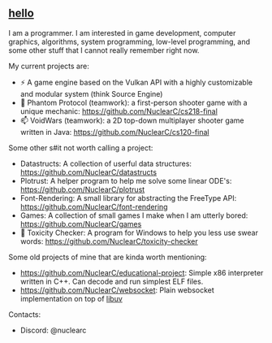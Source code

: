 
## [hello](https://nuclearc.github.io/)

I am a programmer. I am interested in game development, computer graphics, algorithms, system programming, low-level programming, and some other stuff that I cannot really remember right now.

My current projects are:
- ⚡ A game engine based on the Vulkan API with a highly customizable and modular system (think Source Engine)
- 🔭 Phantom Protocol (teamwork): a first-person shooter game with a unique mechanic: https://github.com/NuclearC/cs218-final
- 📫 VoidWars (teamwork): a 2D top-down multiplayer shooter game written in Java: https://github.com/NuclearC/cs120-final

Some other s#it not worth calling a project:
- Datastructs: A collection of userful data structures: https://github.com/NuclearC/datastructs
- Plotrust: A helper program to help me solve some linear ODE's: https://github.com/NuclearC/plotrust
- Font-Rendering: A small library for abstracting the FreeType API: https://github.com/NuclearC/font-rendering
- Games: A collection of small games I make when I am utterly bored: https://github.com/NuclearC/games
-  🤔 Toxicity Checker: A program for Windows to help you less use swear words: https://github.com/NuclearC/toxicity-checker

Some old projects of mine that are kinda worth mentioning:
- https://github.com/NuclearC/educational-project: Simple x86 interpreter written in C++. Can decode and run simplest ELF files.
- https://github.com/NuclearC/websocket: Plain websocket implementation on top of [libuv](https://libuv.org/)

Contacts:
- Discord: @nuclearc
